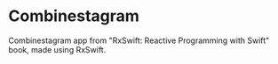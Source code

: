 # Combinestagram
Combinestagram app from "RxSwift: Reactive Programming with Swift" book, made using RxSwift.

